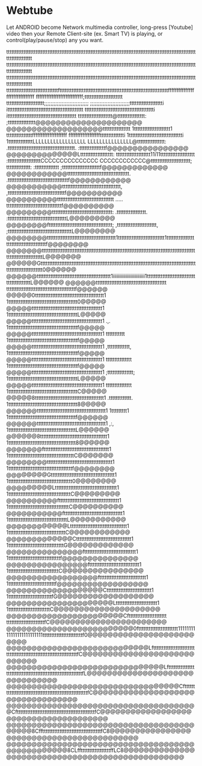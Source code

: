 # Webtube
Let ANDROID become Network multimedia controller, long-press [Youtube] video then your Remote Client-site (ex. Smart TV) is playing, or control(play/pause/stop) any you want.
	                                   
ttttttttttttttttttttttttttttttttttttttttttttttttttttttttttttttttttttttttttttttttttttttttttttttttttttttttttttttttttttttttttttt
ttttttttttttttttttttttttttttttttttttttttttttttttttttttttttttttttttttttttttttttttttttttttttttttttttttttttttttttttttttttttttttt
ttttttttttttttttttttttttttttttttttttttttttttttttttttttttttttttttttttttttttttttttttttttttttttttttttttttttttttttttttttttttttttt
ttttttttttttttttttttttttttttttftttttttttttttttttttttttttttttttttttttttttttttttttttttttttttttttfffffffffffffffffffffffffffffff
fffffffffffffffffffffffffff;tttttttttttttttttttttt                         tttttttttttttttttttttt;;;;;;;;;;;;;;;;;;;;;;;;;;;;
;;;;;;;;;;;;;;;;;;;;;;;;;ttttttttttttttttttti                                   itttttttttttttttttttttttttttttttttttttttttttt
tttttttttttttttttttttttttttttttttttttttti                                           itttttttttttttttttttttttttttttttttttttttt
tttttttttttttttttttt@tttttttttttttttt:                                                 ;tttttttttttttttt@@@@@@@@@@@@@@@@@@@@@
@@@@@@@@@@@@@@@@@@@tttttttttttttttt                1ttttttttttttttttttttt1                tttttttttttttttffffffffffffffffffff
fffffffffffffffffftttttttttttttti             1ttttttttttttttttttttttttttttttti             1ttttttttttttttLLLLLLLLLLLLLLLLLL
LLLLLLLLLLLLLLL@tttttttttttttttt:         .ttttttttttttttttttttttttttttttttttttttt.         :tttttttttttttttf@@@@@@@@@@@@@@@@
@@@@@@@@@@@@@@Lttttttttttttttttttt:     tttttttttttttttttttt11i11tttttttttttttttttttt     :tttttttttttttttttttCCCCCCCCCCCCCCC
CCCCCCCCCCCC@ttttttttttttttttttttttt; tttttttttttttt:                   :tttttttttttttt ;ttttttttttttttttttttttf@@@@@@@@@@@@@
@@@@@@@@@@@@tttttttttttttttttttttttttttttttttttt.                           .tttttttttttttttttttttttttttttttttttf@@@@@@@@@@@@
@@@@@@@@@@@tttttttttttttttttttttttttttttttttt,                                 ,tttttttttttttttttttttttttttttttttf@@@@@@@@@@@
@@@@@@@@@@ttttttttttttttttttttttttttttttttt                 .....                 ttttttttttttttttttttttttttttttttf@@@@@@@@@@
@@@@@@@@@ttttttttttttttttttttttttttttttttttt:        .ttttttttttttttttt.        :ttttttttttttttttttttttttttttttttttL@@@@@@@@@
@@@@@@@@fttttttttttttttttttttttttttttttttttttt;   ,ttttttttttttttttttttttt,   ;tttttttttttttttttttttttttttttttttttttL@@@@@@@@
@@@@@@@@tttttttttttttttttttttttttttttttttttttttt1ttttttttttttttttttttttttttt1tttttttttttttttttttttttttttttttttttttttf@@@@@@@@
@@@@@@@ttttttttttttttttttttttttttttttttttttttttttttttttttttttttttttttttttttttttttttttttttttttttttttttttttttttttttttttL@@@@@@@
@@@@@@Gttttttttttttttttttttttttttttttttttttttttttttttttttttttttttttttttttttttttttttttttttttttttttttttttttttttttttttttt0@@@@@@
@@@@@@ttttttttttttttttttttttttttttttttttttttttttt1iiiiiiiiiiiiiiiiiiiiiiiii1ttttttttttttttttttttttttttttttttttttttttttL@@@@@@
@@@@@@ttttttttttttttttttttttttttttttttttttttttt                               ttttttttttttttttttttttttttttttttttttttttf@@@@@@
@@@@@0tttttttttttttttttttttttttttttttttttttttt1                               1tttttttttttttttttttttttttttttttttttttttt0@@@@@
@@@@@ttttttttttttttttttttttttttttttttttttttttt1                               1ttttttttttttttttttttttttttttttttttttttttL@@@@@
@@@@@ttttttttttttttttttttttttttttttttttttttttt1              .,.              1ttttttttttttttttttttttttttttttttttttttttf@@@@@
@@@@@ttttttttttttttttttttttttttttttttttttttttt1          ttttttttttt          1ttttttttttttttttttttttttttttttttttttttttf@@@@@
@@@@@ttttttttttttttttttttttttttttttttttttttttt1        ,ttttttttttttt,        1ttttttttttttttttttttttttttttttttttttttttf@@@@@
@@@@@ttttttttttttttttttttttttttttttttttttttttt1        ttttttttttttttt        1ttttttttttttttttttttttttttttttttttttttttf@@@@@
@@@@@ttttttttttttttttttttttttttttttttttttttttt1       ;ttttttttttttttt;       1ttttttttttttttttttttttttttttttttttttttttL@@@@@
@@@@@ttttttttttttttttttttttttttttttttttttttttt1        ttttttttttttttt        1ttttttttttttttttttttttttttttttttttttttttC@@@@@
@@@@@8tttttttttttttttttttttttttttttttttttttttt1        .ttttttttttttt.        1tttttttttttttttttttttttttttttttttttttttt8@@@@@
@@@@@@tttttttttttttttttttttttttttttttttttttttt1          1ttttttttt1          1tttttttttttttttttttttttttttttttttttttttf@@@@@@
@@@@@@tttttttttttttttttttttttttttttttttttttttt1              ,:,              1tttttttttttttttttttttttttttttttttttttttL@@@@@@
@@@@@@8ttttttttttttttttttttttttttttttttttttttt1                               1ttttttttttttttttttttttttttttttttttttttt8@@@@@@
@@@@@@@ftttttttttttttttttttttttttttttttttttttt1                               1ttttttttttttttttttttttttttttttttttttttC@@@@@@@
@@@@@@@@tttttttttttttttttttttttttttttttttttttt1                               1tttttttttttttttttttttttttttttttttttttf@@@@@@@@
@@@@@@@@Gttttttttttttttttttttttttttttttttttttt1                               1ttttttttttttttttttttttttttttttttttttt0@@@@@@@@
@@@@@@@@@Ltttttttttttttttttttttttttttttttttttt1                               1ttttttttttttttttttttttttttttttttttttC@@@@@@@@@
@@@@@@@@@@fttttttttttttttttttttttttttttttttttt1                               1tttttttttttttttttttttttttttttttttttC@@@@@@@@@@
@@@@@@@@@@@ftttttttttttttttttttttttttttttttttt1                               1ttttttttttttttttttttttttttttttttttL@@@@@@@@@@@
@@@@@@@@@@@@Lttttttttttttttttttttttttttttttttt1                               1tttttttttttttttttttttttttttttttttC@@@@@@@@@@@@
@@@@@@@@@@@@@Ctttttttttttttttttttttttttttttttt1                               1ttttttttttttttttttttttttttttttttG@@@@@@@@@@@@@
@@@@@@@@@@@@@@@ftttttttttttttttttttttttttttttt1                               1ttttttttttttttttttttttttttttttf@@@@@@@@@@@@@@@
@@@@@@@@@@@@@@@@fttttttttttttttttttttttttttttt1                               1tttttttttttttttttttttttttttttC@@@@@@@@@@@@@@@@
@@@@@@@@@@@@@@@@@@fttttttttttttttttttttttttttt1                               1tttttttttttttttttttttttttttf@@@@@@@@@@@@@@@@@@
@@@@@@@@@@@@@@@@@@@Ctttttttttttttttttttttttttt1                               1tttttttttttttttttttttttttfG@@@@@@@@@@@@@@@@@@@
@@@@@@@@@@@@@@@@@@@@@Ltttttttttttttttttttttttt1                               1ttttttttttttttttttttttttC@@@@@@@@@@@@@@@@@@@@@
@@@@@@@@@@@@@@@@@@@@@@@Cftttttttttttttttttttttt                               ttttttttttttttttttttttfC@@@@@@@@@@@@@@@@@@@@@@@
@@@@@@@@@@@@@@@@@@@@@@@@@0fttttttttttttttttttttttt1111111111111111111111111tttttttttttttttttttttttf0@@@@@@@@@@@@@@@@@@@@@@@@@
@@@@@@@@@@@@@@@@@@@@@@@@@@@@LftttttttttttttttttttttttttttttttttttttttttttttttttttttttttttttttttfC@@@@@@@@@@@@@@@@@@@@@@@@@@@@
@@@@@@@@@@@@@@@@@@@@@@@@@@@@@@@LftttttttttttttttttttttttttttttttttttttttttttttttttttttttttttfL@@@@@@@@@@@@@@@@@@@@@@@@@@@@@@@
@@@@@@@@@@@@@@@@@@@@@@@@@@@@@@@@@@CftttttttttttttttttttttttttttttttttttttttttttttttttttttfC@@@@@@@@@@@@@@@@@@@@@@@@@@@@@@@@@@
@@@@@@@@@@@@@@@@@@@@@@@@@@@@@@@@@@@@@@CftttttttttttttttttttttttttttttttttttttttttttttfC@@@@@@@@@@@@@@@@@@@@@@@@@@@@@@@@@@@@@@
@@@@@@@@@@@@@@@@@@@@@@@@@@@@@@@@@@@@@@@@@@8CffttttttttttttttttttttttttttttttttttfC8@@@@@@@@@@@@@@@@@@@@@@@@@@@@@@@@@@@@@@@@@@
@@@@@@@@@@@@@@@@@@@@@@@@@@@@@@@@@@@@@@@@@@@@@@@@@8CLfftttttttttttttttttffLC8@@@@@@@@@@@@@@@@@@@@@@@@@@@@@@@@@@@@@@@@@@@@@@@@@

